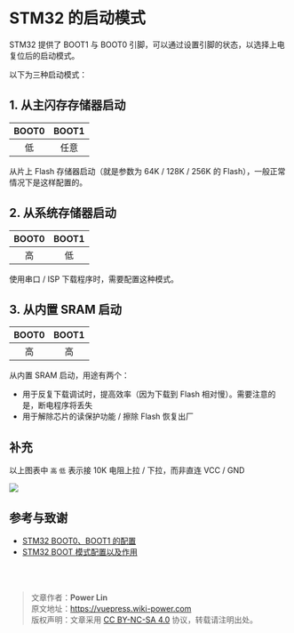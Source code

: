 # STM32 的启动模式

STM32 提供了 BOOT1 与 BOOT0 引脚，可以通过设置引脚的状态，以选择上电复位后的启动模式。

以下为三种启动模式：

## 1. 从主闪存存储器启动

| BOOT0 | BOOT1 |
| :---: | :---: |
|  低   | 任意  |

从片上 Flash 存储器启动（就是参数为 64K / 128K / 256K 的 Flash），一般正常情况下是这样配置的。

## 2. 从系统存储器启动

| BOOT0 | BOOT1 |
| :---: | :---: |
|  高   |  低   |

使用串口 / ISP 下载程序时，需要配置这种模式。

## 3. 从内置 SRAM 启动

| BOOT0 | BOOT1 |
| :---: | :---: |
|  高   |  高   |

从内置 SRAM 启动，用途有两个：

- 用于反复下载调试时，提高效率（因为下载到 Flash 相对慢）。需要注意的是，断电程序将丢失
- 用于解除芯片的读保护功能 / 擦除 Flash 恢复出厂

## 补充

以上图表中 `高` `低` 表示接 10K 电阻上拉 / 下拉，而非直连 VCC / GND

![](https://wiki-media-1253965369.cos.ap-guangzhou.myqcloud.com/img/20200603134417.jpg)

## 参考与致谢

- [STM32 BOOT0、BOOT1 的配置](https://blog.csdn.net/Creative_Team/article/details/79315876)
- [STM32 BOOT 模式配置以及作用](https://blog.csdn.net/weixin_34349320/article/details/86231081?utm_medium=distribute.pc_relevant.none-task-blog-BlogCommendFromMachineLearnPai2-1.nonecase&depth_1-utm_source=distribute.pc_relevant.none-task-blog-BlogCommendFromMachineLearnPai2-1.nonecase)

<br />

<br />

> 文章作者：**Power Lin**  
> 原文地址：<https://vuepress.wiki-power.com>  
> 版权声明：文章采用 [CC BY-NC-SA 4.0](https://creativecommons.org/licenses/by/4.0/deed.zh) 协议，转载请注明出处。
